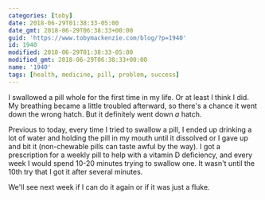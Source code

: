 ```yaml
---
categories: [toby]
date: 2018-06-29T01:38:33-05:00
date_gmt: 2018-06-29T06:38:33+00:00
guid: 'https://www.tobymackenzie.com/blog/?p=1940'
id: 1940
modified: 2018-06-29T01:38:33-05:00
modified_gmt: 2018-06-29T06:38:33+00:00
name: '1940'
tags: [health, medicine, pill, problem, success]
---
```


I swallowed a pill whole for the first time in my life.<!--more-->  Or at least I think I did.  My breathing became a little troubled afterward, so there's a chance it went down the wrong hatch.  But it definitely went down *a* hatch.

Previous to today, every time I tried to swallow a pill, I ended up drinking a lot of water and holding the pill in my mouth until it dissolved or I gave up and bit it (non-chewable pills can taste awful by the way).  I got a prescription for a weekly pill to help with a vitamin D deficiency, and every week I would spend 10-20 minutes trying to swallow one.  It wasn't until the 10th try that I got it after several minutes.

We'll see next week if I can do it again or if it was just a fluke.
